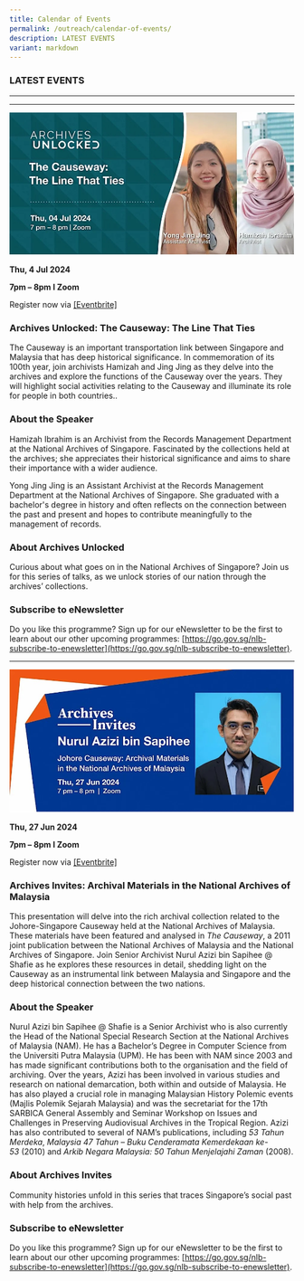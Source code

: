 ```yaml
---
title: Calendar of Events
permalink: /outreach/calendar-of-events/
description: LATEST EVENTS
variant: markdown
---
```

### LATEST EVENTS
__________________________________________________________





__________________________________________________________
![](/images/Calendar%20of%20Events/AU_Talk_on_25_Jun_2024.jpg)

**Thu, 4 Jul 2024**

**7pm – 8pm I Zoom**

Register now via [[Eventbrite]](https://www.eventbrite.sg/e/archives-unlocked-the-causeway-the-line-that-ties-tickets-885399111577)

### Archives Unlocked: The Causeway: The Line That Ties



The Causeway is an important transportation link between Singapore and Malaysia that has deep historical significance. In commemoration of its 100th year, join archivists Hamizah and Jing Jing as they delve into the archives and explore the functions of the Causeway over the years. They will highlight social activities relating to the Causeway and illuminate its role for people in both countries..

### About the Speaker
Hamizah Ibrahim is an Archivist from the Records Management Department at the National Archives of Singapore. Fascinated by the collections held at the archives; she appreciates their historical significance and aims to share their importance with a wider audience.

Yong Jing Jing is an Assistant Archivist at the Records Management Department at the National Archives of Singapore. She graduated with a bachelor's degree in history and often reflects on the connection between the past and present and hopes to contribute meaningfully to the management of records.

### About Archives Unlocked
Curious about what goes on in the National Archives of Singapore? Join us for this series of talks, as we unlock stories of our nation through the archives’ collections.

### Subscribe to eNewsletter
Do you like this programme? Sign up for our eNewsletter to be the first to learn about our other upcoming programmes: [https://go.gov.sg/nlb-subscribe-to-enewsletter](https://go.gov.sg/nlb-subscribe-to-enewsletter).

________________________________________________________________________________________
![](/images/Calendar%20of%20Events/AI_Talk_on_27_Jun_2024.jpg)

**Thu, 27 Jun 2024**

**7pm – 8pm I Zoom**

Register now via [[Eventbrite]](https://www.eventbrite.sg/e/johore-causeway-archival-materials-in-the-national-archives-of-malaysia-tickets-874334697617?aff=oddtdtcreator)

### Archives Invites: Archival Materials in the National Archives of Malaysia

This presentation will delve into the rich archival collection related to the Johore-Singapore Causeway held at the National Archives of Malaysia. These materials have been featured and analysed in *The Causeway*, a 2011 joint publication between the National Archives of Malaysia and the National Archives of Singapore. Join Senior Archivist Nurul Azizi bin Sapihee @ Shafie as he explores these resources in detail, shedding light on the Causeway as an instrumental link between Malaysia and Singapore and the deep historical connection between the two nations.

### About the Speaker

Nurul Azizi bin Sapihee @ Shafie is a Senior Archivist who is also currently the Head of the National Special Research Section at the National Archives of Malaysia (NAM). He has a Bachelor’s Degree in Computer Science from the Universiti Putra Malaysia (UPM). He has been with NAM since 2003 and has made significant contributions both to the organisation and the field of archiving. Over the years, Azizi has been involved in various studies and research on national demarcation, both within and outside of Malaysia. He has also played a crucial role in managing Malaysian History Polemic events (Majlis Polemik Sejarah Malaysia) and was the secretariat for the 17th SARBICA General Assembly and Seminar Workshop on Issues and Challenges in Preserving Audiovisual Archives in the Tropical Region. Azizi has also contributed to several of NAM’s publications, including _53 Tahun Merdeka_, _Malaysia 47 Tahun – Buku Cenderamata Kemerdekaan ke-53_ (2010) and _Arkib Negara Malaysia: 50 Tahun Menjelajahi Zaman_ (2008).

### About Archives Invites
Community histories unfold in this series that traces Singapore’s social past with help from the archives.

### Subscribe to eNewsletter
Do you like this programme? Sign up for our eNewsletter to be the first to learn about our other upcoming programmes: [https://go.gov.sg/nlb-subscribe-to-enewsletter](https://go.gov.sg/nlb-subscribe-to-enewsletter).